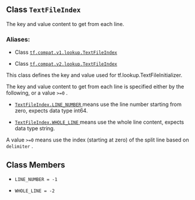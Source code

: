 

## Class  `TextFileIndex` 
The key and value content to get from each line.



### Aliases:

- Class [ `tf.compat.v1.lookup.TextFileIndex` ](/api_docs/python/tf/lookup/TextFileIndex)

- Class [ `tf.compat.v2.lookup.TextFileIndex` ](/api_docs/python/tf/lookup/TextFileIndex)

This class defines the key and value used for tf.lookup.TextFileInitializer.

The key and value content to get from each line is specified either
by the following, or a value  `>=0` .


- [ `TextFileIndex.LINE_NUMBER` ](https://tensorflow.google.cn/api_docs/python/tf/lookup/TextFileIndex#LINE_NUMBER) means use the line number starting from zero,
expects data type int64.

- [ `TextFileIndex.WHOLE_LINE` ](https://tensorflow.google.cn/api_docs/python/tf/lookup/TextFileIndex#WHOLE_LINE) means use the whole line content, expects data
type string.

A value  `>=0`  means use the index (starting at zero) of the split line based
    on  `delimiter` .



## Class Members

-  `LINE_NUMBER = -1`  []()

-  `WHOLE_LINE = -2`  []()

